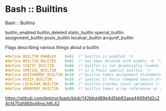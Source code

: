 # Bash :: Builtins

Bash :: Builtins



builtin_enabled
builtin_deleted
static_builtin
special_builtin
assignment_builtin
posix_builtin
localvar_builtin
arrayref_builtin


Flags describing various things about a builtin

```c
#define BUILTIN_ENABLED    0x01  /* builtin is enabled. */
#define BUILTIN_DELETED    0x02  /* has been deleted with enable -d. */
#define STATIC_BUILTIN     0x04  /* builtin is not dynamically loaded. */
#define SPECIAL_BUILTIN    0x08  /* is a Posix special builtin. */
#define ASSIGNMENT_BUILTIN 0x10  /* builtin takes assignment statements. */
#define POSIX_BUILTIN      0x20  /* special to Posix command search order */
#define LOCALVAR_BUILTIN   0x40  /* builtin creates local variables */
#define ARRAYREF_BUILTIN   0x80  /* builtin takes array references as args */
```

https://github.com/bminor/bash/blob/142bbdd89e4d5bb62aea4469d1d2c24cf470afd8/builtins.h#L42
